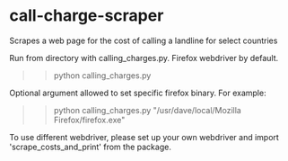 # call-charge-scraper
Scrapes a web page for the cost of calling a landline for select countries

Run from directory with calling_charges.py. Firefox webdriver by default.

>> python calling_charges.py

Optional argument allowed to set specific firefox binary. For example:

>> python calling_charges.py "/usr/dave/local/Mozilla Firefox/firefox.exe"

To use different webdriver, please set up your own webdriver and import 'scrape_costs_and_print' from the package.
